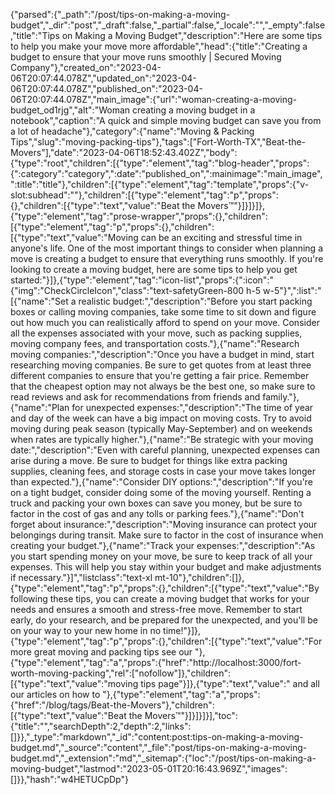 {"parsed":{"_path":"/post/tips-on-making-a-moving-budget","_dir":"post","_draft":false,"_partial":false,"_locale":"","_empty":false,"title":"Tips on Making a Moving Budget","description":"Here are some tips to help you make your move more affordable","head":{"title":"Creating a budget to ensure that your move runs smoothly | Secured Moving Company"},"created_on":"2023-04-06T20:07:44.078Z","updated_on":"2023-04-06T20:07:44.078Z","published_on":"2023-04-06T20:07:44.078Z","main_image":{"url":"woman-creating-a-moving-budget_od1rjg","alt":"Woman creating a moving budget in a notebook","caption":"A quick and simple moving budget can save you from a lot of headache"},"category":{"name":"Moving & Packing Tips","slug":"moving-packing-tips"},"tags":["Fort-Worth-TX","Beat-the-Movers"],"date":"2023-04-06T18:52:43.402Z","body":{"type":"root","children":[{"type":"element","tag":"blog-header","props":{":category":"category",":date":"published_on",":mainimage":"main_image",":title":"title"},"children":[{"type":"element","tag":"template","props":{"v-slot:subhead":""},"children":[{"type":"element","tag":"p","props":{},"children":[{"type":"text","value":"Beat the Movers™"}]}]}]},{"type":"element","tag":"prose-wrapper","props":{},"children":[{"type":"element","tag":"p","props":{},"children":[{"type":"text","value":"Moving can be an exciting and stressful time in anyone's life. One of the most important things to consider when planning a move is creating a budget to ensure that everything runs smoothly. If you're looking to create a moving budget, here are some tips to help you get started:"}]},{"type":"element","tag":"icon-list","props":{":icon":"{\"img\":\"CheckCircleIcon\",\"class\":\"text-safetyGreen-800 h-5 w-5\"}",":list":"[{\"name\":\"Set a realistic budget:\",\"description\":\"Before you start packing boxes or calling moving companies, take some time to sit down and figure out how much you can realistically afford to spend on your move. Consider all the expenses associated with your move, such as packing supplies, moving company fees, and transportation costs.\"},{\"name\":\"Research moving companies:\",\"description\":\"Once you have a budget in mind, start researching moving companies. Be sure to get quotes from at least three different companies to ensure that you're getting a fair price. Remember that the cheapest option may not always be the best one, so make sure to read reviews and ask for recommendations from friends and family.\"},{\"name\":\"Plan for unexpected expenses:\",\"description\":\"The time of year and day of the week can have a big impact on moving costs. Try to avoid moving during peak season (typically May-September) and on weekends when rates are typically higher.\"},{\"name\":\"Be strategic with your moving date:\",\"description\":\"Even with careful planning, unexpected expenses can arise during a move. Be sure to budget for things like extra packing supplies, cleaning fees, and storage costs in case your move takes longer than expected.\"},{\"name\":\"Consider DIY options:\",\"description\":\"If you're on a tight budget, consider doing some of the moving yourself. Renting a truck and packing your own boxes can save you money, but be sure to factor in the cost of gas and any tolls or parking fees.\"},{\"name\":\"Don't forget about insurance:\",\"description\":\"Moving insurance can protect your belongings during transit. Make sure to factor in the cost of insurance when creating your budget.\"},{\"name\":\"Track your expenses:\",\"description\":\"As you start spending money on your move, be sure to keep track of all your expenses. This will help you stay within your budget and make adjustments if necessary.\"}]","listclass":"text-xl mt-10"},"children":[]},{"type":"element","tag":"p","props":{},"children":[{"type":"text","value":"By following these tips, you can create a moving budget that works for your needs and ensures a smooth and stress-free move. Remember to start early, do your research, and be prepared for the unexpected, and you'll be on your way to your new home in no time!"}]},{"type":"element","tag":"p","props":{},"children":[{"type":"text","value":"For more great moving and packing tips see our "},{"type":"element","tag":"a","props":{"href":"http://localhost:3000/fort-worth-moving-packing","rel":["nofollow"]},"children":[{"type":"text","value":"moving tips page"}]},{"type":"text","value":" and all our articles on how to "},{"type":"element","tag":"a","props":{"href":"/blog/tags/Beat-the-Movers"},"children":[{"type":"text","value":"Beat the Movers™"}]}]}]}],"toc":{"title":"","searchDepth":2,"depth":2,"links":[]}},"_type":"markdown","_id":"content:post:tips-on-making-a-moving-budget.md","_source":"content","_file":"post/tips-on-making-a-moving-budget.md","_extension":"md","_sitemap":{"loc":"/post/tips-on-making-a-moving-budget","lastmod":"2023-05-01T20:16:43.969Z","images":[]}},"hash":"w4HETUCpDp"}